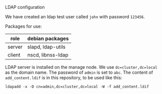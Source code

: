 LDAP configuration

We have created an ldap test user called `john` with password `123456`.

Packages for use:

| role   |  debian packages  |
|--------|-------------------|
| server | slapd, ldap-utils |
| client | nscd, libnss-ldap |

LDAP server is installed on the manage node.  We use `dc=cluster,dc=local` as the domain name. The password of `admin` is set to `abc`. The content of `add_content.ldif`
is in this repository, to be used like this:
```
ldapadd -x -D cn=admin,dc=cluster,dc=local -W -f add_content.ldif
```

